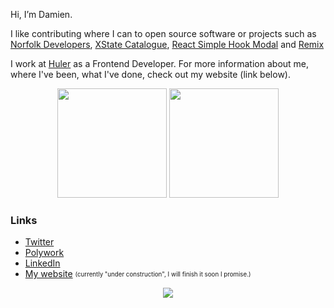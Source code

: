Hi, I’m Damien. 

I like contributing where I can to open source software or projects such as [Norfolk Developers](https://www.norfolkdevelopers.com/), [XState Catalogue](https://xstate-catalogue.com/), [React Simple Hook Modal](https://react-simple-hook-modal.vercel.app/) and [Remix](https://remix.run/)

I work at [Huler](https://huler.io/) as a Frontend Developer. For more information about me, where I've been, what I've done, check out my website (link below).

<p align= "center">
  <img height= "175" src="https://github-readme-stats.vercel.app/api?username=damiensedgwick&theme=react&show_icons=true&include_all_commits=true&count_private=true" />
  <img height= "175" src="https://github-readme-stats.vercel.app/api/top-langs/?username=damiensedgwick&theme=react&layout=compact" />
</p>

### Links
* [Twitter](https://www.linkedin.com/in/damiensedgwick/)
* [Polywork](https://www.polywork.com/dks)
* [LinkedIn](https://www.twitter.com/damiensedgwick)
* [My website](https://www.damiensedgwick.com) <sub><sup>(currently "under construction", I will finish it soon I promise.)</sup></sub>

<p align="center">
  <img src="https://www.codewars.com/users/damiensedgwick/badges/small" />  
</p>

